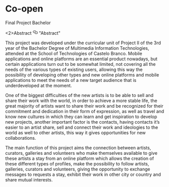 # Co-open
Final Project Bachelor

<2>Abstract
<a id="user-content-documentation" class="anchor" aria-hidden="true" href="#documentation"><svg class="octicon octicon-link" viewBox="0 0 16 16" version="1.1" width="16" height="16" aria-hidden="true"><path fill-rule="evenodd" d="M4 9h1v1H4c-1.5 0-3-1.69-3-3.5S2.55 3 4 3h4c1.45 0 3 1.69 3 3.5 0 1.41-.91 2.72-2 3.25V8.59c.58-.45 1-1.27 1-2.09C10 5.22 8.98 4 8 4H4c-.98 0-2 1.22-2 2.5S3 9 4 9zm9-3h-1v1h1c1 0 2 1.22 2 2.5S13.98 12 13 12H9c-.98 0-2-1.22-2-2.5 0-.83.42-1.64 1-2.09V6.25c-1.09.53-2 1.84-2 3.25C6 11.31 7.55 13 9 13h4c1.45 0 3-1.69 3-3.5S14.5 6 13 6z"></path></svg></a>
"Abstract"
</h2>

This project was developed under the curricular unit of Project II of the 3rd year of the Bachelor Degree of Multimedia Information Technologies, attended at the School of Technologies of Castelo Branco.
Mobile applications and online platforms are an essential product nowadays, but certain applications turn out to be somewhat limited, not covering all the needs of the various types of existing users, allowing this way the possibility of developing other types and new online platforms and mobile applications to meet the needs of a new target audience that is underdeveloped at the moment.

One of the biggest difficulties of the new artists is to be able to sell and share their work with the world, in order to achieve a more stable life, the great majority of artists want to share their work and be recognized for their commitment and dedication in their form of expression, as well as travel and know new cultures in which they can learn and get inspiration to develop new projects, another important factor is the contacts, having contacts it’s easier to an artist share, sell and connect their work and ideologies to the world as well to other artists, this way it gives opportunities for new collaborations.

The main function of this project aims the connection between artists, curators, galleries and volunteers who make themselves available to give these artists a stay from an online platform which allows the creation of these different types of profiles, make the possibility to follow artists, galleries, curators and volunteers, giving the opportunity to exchange messages to requests a stay, exhibit their work in other city or country and share mutual interests.
